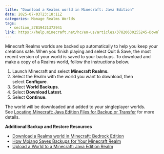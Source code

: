 ```yaml
---
title: "Download a Realms world in Minecraft: Java Edition"
date: 2025-07-03T23:18:11Z
categories: Manage Realms Worlds
tags:
  - section_37819421372941
link: https://help.minecraft.net/hc/en-us/articles/37820630255245-Download-a-Realms-world-in-Minecraft-Java-Edition
---
```


Minecraft Realms worlds are backed up automatically to help you keep your creations safe. When you finish playing and select Quit & Save, the most recent version of your world is saved to your backups. To download and make a copy of a Realms world, follow the instructions below.

1.  Launch Minecraft and select **Minecraft Realms**.
2.  Select the Realm with the world you want to download, then select **Configure**.
3.  Select **World Backups**.
4.  Select **Download Latest**.
5.  Select **Continue**.

The world will be downloaded and added to your singleplayer worlds. See [Locating Minecraft: Java Edition Files for Backup or Transfer](../Backup-Restore/Locating-Minecraft-Java-Edition-Files-for-Backup-or-Transfer.md) for more details.

**Additional Backup and Restore Resources**

- [Download a Realms world in Minecraft: Bedrock Edition](../Manage-Realms-Settings-Worlds/Download-Your-Minecraft-Realms-World.md)
- [How Mojang Saves Backups for Your Minecraft Realm](../Manage-Realms-Settings-Worlds/How-Mojang-Saves-Backups-for-Your-Minecraft-Realm.md)
- [Upload a World to a Minecraft: Java Edition Realm](./Upload-a-World-to-a-Minecraft-Java-Edition-Realm.md)
